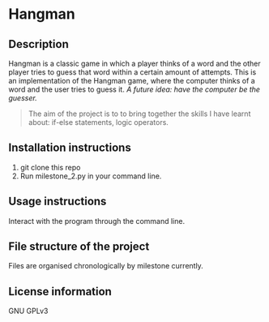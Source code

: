# Hangman

   ## Description
   Hangman is a classic game in which a player thinks of a word and the other player tries to guess that word within a certain amount of attempts.
   This is an implementation of the Hangman game, where the computer thinks of a word and the user tries to guess it. *A future idea: have the computer be the guesser.*
   
   >The aim of the project is to to bring together the skills I have learnt about: if-else statements, logic operators.
##    Installation instructions
1. git clone this repo
1. Run milestone_2.py in your command line.
##    Usage instructions
Interact with the program through the command line.
##    File structure of the project
Files are organised chronologically by milestone currently.
##    License information
GNU GPLv3 
